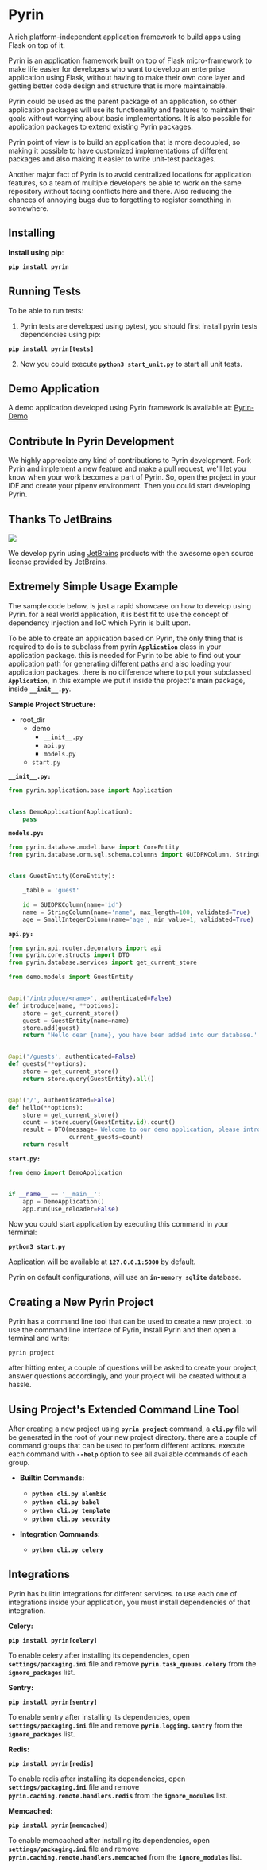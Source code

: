 # Pyrin

A rich platform-independent application framework to build apps using Flask on top of it.

Pyrin is an application framework built on top of Flask micro-framework to make 
life easier for developers who want to develop an enterprise application 
using Flask, without having to make their own core layer and getting better code
design and structure that is more maintainable.

Pyrin could be used as the parent package of an application, so other application 
packages will use its functionality and features to maintain their goals without 
worrying about basic implementations.
It is also possible for application packages to extend existing Pyrin packages.

Pyrin point of view is to build an application that is more decoupled, so making it 
possible to have customized implementations of different packages and also making it 
easier to write unit-test packages.

Another major fact of Pyrin is to avoid centralized locations for application features, so a team
of multiple developers be able to work on the same repository without facing conflicts here
and there. Also reducing the chances of annoying bugs due to forgetting to register
something in somewhere.

## Installing

**Install using pip**:

**`pip install pyrin`**

## Running Tests

To be able to run tests:

1. Pyrin tests are developed using pytest, you should first 
   install pyrin tests dependencies using pip:
   
**`pip install pyrin[tests]`**

2. Now you could execute **`python3 start_unit.py`** to start all unit tests.

## Demo Application

A demo application developed using Pyrin framework is available at: 
[Pyrin-Demo](https://github.com/mononobi/pyrin_demo)

## Contribute In Pyrin Development

We highly appreciate any kind of contributions to Pyrin development.
Fork Pyrin and implement a new feature and make a pull request, we'll let
you know when your work becomes a part of Pyrin.
So, open the project in your IDE and create your pipenv environment.
Then you could start developing Pyrin.

## Thanks To JetBrains
![](./resources/images/jetbrains.png)

We develop pyrin using [JetBrains](https://www.jetbrains.com/?from=pyrin) products with the 
awesome open source license provided by JetBrains.

## Extremely Simple Usage Example

The sample code below, is just a rapid showcase on how to develop using Pyrin. 
for a real world application, it is best fit to use the concept of dependency injection 
and IoC which Pyrin is built upon.

To be able to create an application based on Pyrin, the only thing that is required to do
is to subclass from pyrin **`Application`** class in your application package. this is 
needed for Pyrin to be able to find out your application path for generating different 
paths and also loading your application packages. there is no difference where to put 
your subclassed **`Application`**, in this example we put it inside the project's main 
package, inside **`__init__.py`**.


**Sample Project Structure:**

- root_dir
  - demo
    - `__init__.py`
    - `api.py`
    - `models.py`
  - `start.py`

**`__init__.py:`**

```python
from pyrin.application.base import Application


class DemoApplication(Application):
    pass
```

**`models.py:`**

```python
from pyrin.database.model.base import CoreEntity
from pyrin.database.orm.sql.schema.columns import GUIDPKColumn, StringColumn, SmallIntegerColumn


class GuestEntity(CoreEntity):

    _table = 'guest'

    id = GUIDPKColumn(name='id')
    name = StringColumn(name='name', max_length=100, validated=True)
    age = SmallIntegerColumn(name='age', min_value=1, validated=True)
```

**`api.py:`**

```python
from pyrin.api.router.decorators import api
from pyrin.core.structs import DTO
from pyrin.database.services import get_current_store

from demo.models import GuestEntity


@api('/introduce/<name>', authenticated=False)
def introduce(name, **options):
    store = get_current_store()
    guest = GuestEntity(name=name)
    store.add(guest)
    return 'Hello dear {name}, you have been added into our database.'.format(name=name)


@api('/guests', authenticated=False)
def guests(**options):
    store = get_current_store()
    return store.query(GuestEntity).all()


@api('/', authenticated=False)
def hello(**options):
    store = get_current_store()
    count = store.query(GuestEntity.id).count()
    result = DTO(message='Welcome to our demo application, please introduce yourself.',
                 current_guests=count)
    return result
```

**`start.py:`**

```python
from demo import DemoApplication


if __name__ == '__main__':
    app = DemoApplication()
    app.run(use_reloader=False)
```

Now you could start application by executing this command in your terminal:

**`python3 start.py`**

Application will be available at **`127.0.0.1:5000`** by default.

Pyrin on default configurations, will use an **`in-memory sqlite`** database.

## Creating a New Pyrin Project

Pyrin has a command line tool that can be used to create a new project.
to use the command line interface of Pyrin, install Pyrin and then open a terminal and write:

```shell
pyrin project
```

after hitting enter, a couple of questions will be asked to create your project, answer
questions accordingly, and your project will be created without a hassle.

## Using Project's Extended Command Line Tool

After creating a new project using **`pyrin project`** command, a **`cli.py`** file will 
be generated in the root of your new project directory. there are a couple of command 
groups that can be used to perform different actions. 
execute each command with **`--help`** option to see all available commands of each group.

- **Builtin Commands:**

  - **`python cli.py alembic`**
  - **`python cli.py babel`**
  - **`python cli.py template`**
  - **`python cli.py security`**
    

- **Integration Commands:**
  - **`python cli.py celery`**

## Integrations

Pyrin has builtin integrations for different services. to use each one of integrations inside
your application, you must install dependencies of that integration.

**Celery:**

**`pip install pyrin[celery]`**

To enable celery after installing its dependencies, open **`settings/packaging.ini`** file
and remove **`pyrin.task_queues.celery`** from the **`ignore_packages`** list.

**Sentry:**

**`pip install pyrin[sentry]`**

To enable sentry after installing its dependencies, open **`settings/packaging.ini`** file
and remove **`pyrin.logging.sentry`** from the **`ignore_packages`** list.

**Redis:**

**`pip install pyrin[redis]`**

To enable redis after installing its dependencies, open **`settings/packaging.ini`** file
and remove **`pyrin.caching.remote.handlers.redis`** from the **`ignore_modules`** list.

**Memcached:**

**`pip install pyrin[memcached]`**

To enable memcached after installing its dependencies, open **`settings/packaging.ini`** file
and remove **`pyrin.caching.remote.handlers.memcached`** from the **`ignore_modules`** list.
